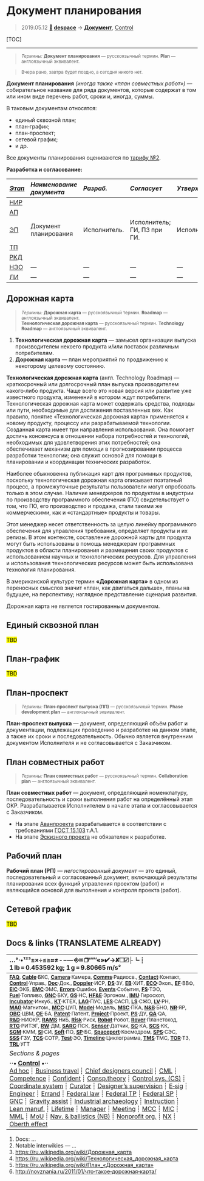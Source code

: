 # Документ планирования
> 2019.05.12 **[🚀](../index/index.md) [despace](index.md)** → **[Документ](doc.md)**, [Control](control.md)

[TOC]

---

> <small>*Термины:* **Документ планирования** — русскоязычный термин. **Plan** — англоязычный эквивалент.</small>

> <small>Вчера рано, завтра будет поздно, а сегодня никого нет.</small>

**Документ планирования** *(иногда также «план совместных работ»)* — собирательное название для ряда документов, которые содержат в том или ином виде перечень работ, сроки и, иногда, суммы.

В таковым документам относятся:

   - единый сквозной план;
   - план‑график;
   - план‑проспект;
   - сетевой график;
   - и др.

Все документы планирования оцениваются по [тарифу №2](zz_lav.md).

**Разработка и согласование:**

|*[Этап](rnd.md)*|*Наименование документа*|*Разраб.*|*Согласует*|*Утверждает*|*Основание*|
|:--|:--|:--|:--|:--|:--|
| [НИР](rnd_0.md)  |  |  |  |  |  |
| [АП](rnd_ap.md)  |  |  |  |  |  |
| [ЭП](rnd_ep.md)  |Документ планирования  |Исполнитель.  |Исполнитель; ГИ, ПЗ при ГИ.  |Исполнитель.  |  |
| [ТП](rnd_tp.md)  |  |  |  |  |  |
| [РКД](ркд.md)  |  |  |  |  |  |
| [НЭО](rnd_neo.md)  |  —  |  —  |  —  |  —  |  |
| [ЛИ](rnd_e.md)  |  —  |  —  |  —  |  —  |  |



<p style="page-break-after:always"> </p>

## Дорожная карта
> <small>*Термины:* **Дорожная карта** — русскоязычный термин. **Roadmap** — англоязычный эквивалент.</small>  
> <small>**Технологическая дорожная карта** — русскоязычный термин. **Technology Roadmap** — англоязычный эквивалент.</small>

   1. **Технологическая дорожная карта** — замысел организации выпуска производителем некоего продукта и/или поставок различным потребителям.
   1. **Дорожная карта** — план мероприятий по продвижению к некоторому целевому состоянию.

**Технологическая дорожная карта** (англ. Technology Roadmap) — краткосрочный или долгосрочный план выпуска производителем какого‑либо продукта. Чаще всего это новая версия или развитие уже известного продукта, изменений в котором ждут потребители. Технологическая дорожная карта может содержать средства, подходы или пути, необходимые для достижения поставленных вех. Как правило, понятие «Технологическая дорожная карта» применяется к новому продукту, процессу или разрабатываемой технологии. Созданная карта имеет три направления использования. Она помогает достичь консенсуса в отношении набора потребностей и технологий, необходимых для удовлетворения этих потребностей; она обеспечивает механизм для помощи в прогнозировании процесса разработки технологии; она служит основой для помощи в планировании и координации технических разработок.

Наиболее обыкновенна публикация карт для программных продуктов, поскольку технологическая дорожная карта описывает поэтапный процесс, а промежуточные результаты пользователи могут опробовать только в этом случае. Наличие менеджеров по продуктам в индустрии по производству программного обеспечения (ПО) свидетельствует о том, что ПО, его производство и продажа, стали такими же коммерческими, как и «стандартные» продукты и товары.

Этот менеджер несет ответственность за целую линейку программного обеспечения для управления требования, определяет продукты и их релизы. В этом контексте, составление дорожной карты для продукта могут быть использованы в помощь менеджерам программных продуктов в области планирования и размещения своих продуктов с использованием научных и технологических ресурсов. Для управления и использования технологических ресурсов может быть использована технология планирования.

В американской культуре термин **«Дорожная карта»** в одном из переносных смыслов значит «план, как двигаться дальше», планы на будущее, на перспективу; наглядное представление сценария развития.

Дорожная карта не является гостированным документом.



## Единый сквозной план
<mark>TBD</mark>



<p style="page-break-after:always"> </p>

## План‑график
<mark>TBD</mark>



<p style="page-break-after:always"> </p>

## План‑проспект
> <small>*Термины:* **План‑проспект выпуска (ПП)** — русскоязычный термин. **Phase development plan** — англоязычный эквивалент.</small>

**План‑проспект выпуска** — документ, определяющий объём работ и документации, подлежащих проведению и разработке на данном этапе, а также их сроки и последовательность. Обычно является внутренним документом Исполнителя и не согласовывается с Заказчиком.



<p style="page-break-after:always"> </p>

## План совместных работ
> <small>*Термины:* **План совместных работ** — русскоязычный термин. **Collaboration plan** — англоязычный эквивалент.</small>

**План совместных работ** — документ, определяющий номенклатуру, последовательность и сроки выполнения работ на определённый этап ОКР. Разрабатывается Исполнителем в начале этапа и согласовывается с Заказчиком.
   - На этапе [Аванпроекта](rnd_ap.md) разрабатывается в соответствии с требованиями [ГОСТ 15.103](гост_15_103.md) т.А.1.
   - На этапе [Эскизного проекта](rnd_ep.md) не обязателен к разработке.



<p style="page-break-after:always"> </p>

## Рабочий план
**Рабочий план (РП)** — *негостированный документ* — это единый, последовательный и согласованный документ, включающий результаты планирования всех функций управления проектом (работ) и являющийся основой для выполнения и контроля проекта (работ).



<p style="page-break-after:always"> </p>

## Сетевой график
<mark>TBD</mark>



<p style="page-break-after:always"> </p>

## Docs & links (TRANSLATEME ALREADY)
|…°·•¹²³±×÷≤≥≈≠ ‑ −— ⎆✉ ❐“”’«»✔→✘☐☑├┕┆ 1 lb = 0.453592 kg; 1 g = 9.80665 m/s²|
|:--|
|<small>**[FAQ](faq.md)**, **[Cable](cable.md)**·БКС, **[Camera](camera.md)**·Камера, **[Comms](comms.md)**·Радиосв., **[Contact](contact.md)**·Контакт, **[Control](control.md)**·Управ., **[Doc](doc.md)**·Док., **[Doppler](doppler.md)**·ИСР, **[DS](ds.md)**·ЗУ, **[EB](eb.md)**·ХИТ, **[ECO](ecology.md)**·Экол., **[EF](ef.md)**·ВВФ, **[ElC](elc.md)**·ЭКБ, **[EMC](emc.md)**·ЭМС, **[Errors](error.md)**·Ошибки, **[Events](event.md)**·События, **[FS](fs.md)**·ТЭО, **[Fuel](fuel.md)**·Топливо, **[GNC](gnc.md)**·БКУ, **[GS](scs.md)**·НС, **[HF&E](hfe.md)**·Эргоном., **[IMU](imu.md)**·Гироскоп, **[Incubator](incubator.md)**·Инкуб., **[KT](kt.md)**·КТЕХ, **[LAG](lag.md)**·ПУC, **[LES](les.md)**·САСП, **[LS](ls.md)**·СЖО, **[LV](lv.md)**·РН, **[MAG](mag.md)**·Магнитом., **[MCC](mcc.md)**·ЦУП, **[Model](model.md)**·Модель, **[MSC](sc.md)**·ПКА, **[N&B](nnb.md)**·БНО, **[NR](nr.md)**·ЯР, **[OBC](obc.md)**·ЦВМ, **[OE](oe.md)**·БА, **[Patent](патент.md)**·Патент, **[Project](project.md)**·Проект, **[PS](ps.md)**·ДУ, **[QA](quality.md)**·QA, **[R&D](rnd.md)**·НИОКР, **[RAMS](rams.md)**·НиБ, **[Risk](risk.md)**·Риск, **[Robot](robotics.md)**·Робот, **[Rover](rover.md)**·Планетоход, **[RTG](rtg.md)**·РИТЭГ, **[RW](rw.md)**·ДМ, **[SARC](sarc.md)**·ПСК, **[Sensor](sensor.md)**·Датчик, **[SC](sc.md)**·КА, **[SCS](scs.md)**·КК, **[SGM](sgm.md)**·КММ, **[SI](si.md)**·СИ, **[Soft](soft.md)**·ПО, **[SP](sp.md)**·БС, **[Spaceport](spaceport.md)**·Космодром, **[SPS](sps.md)**·СЭС, **[SSS](sss.md)**·ГЗУ, **[TCS](tcs.md)**·СОТР, **[Test](test.md)**·ЭО, **[Timeline](timeline.md)**·Циклограмма, **[TMS](tms.md)**·ТМС, **[TOR](tor.md)**·ТЗ, **[TRL](trl.md)**·УГТ</small>|
|*Sections & pages*|
|**··• [Control](Control.md) •··**<br> [Ad hoc](ad_hoc.md) ┊ [Business travel](business_travel.md) ┊ [Chief designers council](cocd.md) ┊ [CML](cml.md) ┊ [Competence](competence.md) ┊ [Confident](confident.md) ┊ [Consp.theory](consp_theory.md) ┊ [Control sys. (CS)](cs.md) ┊ [Coordinate system](coord_sys.md) ┊ [Curator](curator.md) ┊ [Designer’s supervision](des_spv.md) ┊ [E‑sig](esig.md) ┊ [Engineer](engineer.md) ┊ [Errand](errand.md) ┊ [Federal law](fed_law.md) ┊ [Federal TP](fed_tp.md) ┊ [Federal SP](fed_sp.md) ┊ [GNC](gnc.md) ┊ [Gravity assist](gravass.md) ┊ [Industrial archaeology](ind_arch.md) ┊ [Instruction](instruction.md) ┊ [Lean manuf.](lean_man.md) ┊ [Lifetime](lifetime.md) ┊ [Manager](manager.md) ┊ [Meeting](meeting.md) ┊ [MCC](mcc.md) ┊ [MIC](mic.md) ┊ [MML](mml.md) ┊ [MoU](mou.md) ┊ [Nav. & ballistics (NB)](nnb.md) ┊ [Nonprofit org.](nonprof_org.md) ┊ [NX](nx.md) ┊ [Oberth effect](oberth_eff.md) | ┊ [Org.structure](orgstruct.md) ┊ [Outcomes commission](outccom.md) ┊ [Patent](patent_res.md) ┊ [Peter prin.](peter_principle.md) ┊ [Plan](plan.md) ┊ [PMBok](pmbok.md) ┊ [Quorum](quorum.md) ┊ [R&D management](rnd_mgmt.md) ┊ [R&D support](rnd_support.md) ┊ [Recursion](recurs.md) ┊ [Schulze_method](schulze_method.md) ┊ [Sci'N'Tech activities](st_act.md) ┊ [Sci'N'Tech council](satc.md) ┊ [Single-window system](sw_sys.md) ┊ [Situ.leadership](situ_leadership.md) ┊ [Skunk works](skunk_works.md) ┊ [State arm. plan](plan_sa.md) ┊ [Swamp](swamp.md) ┊ [Teamcenter](teamcenter.md) ┊ [TRIZ](triz.md) ┊ [TRL](trl.md) ┊ [Veto](veto.md) ┊ [Workflow](workflow.md) ┊ [Workgroup](wg.md)|

   1. Docs: …
   1. Notable interwikies — …
   1. <https://ru.wikipedia.org/wiki/Дорожная_карта>
   1. <https://ru.wikipedia.org/wiki/Технологическая_дорожная_карта>
   1. <https://ru.wikipedia.org/wiki/План_«Дорожная_карта»>
   1. <http://novznania.ru/2011/01/что‑такое‑дорожная‑карта/>
